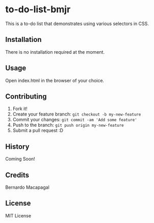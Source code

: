# to-do-list-bmjr
This is a to-do list that demonstrates using various selectors in CSS.

## Installation
There is no installation required at the moment.

## Usage
Open index.html in the browser of your choice.

## Contributing
1. Fork it!
2. Create your feature branch: `git checkout -b my-new-feature`
3. Commit your changes: `git commit -am 'Add some feature'`
4. Push to the branch: `git push origin my-new-feature`
5. Submit a pull request :D

## History
Coming Soon!

## Credits
Bernardo Macapagal

## License
MIT License